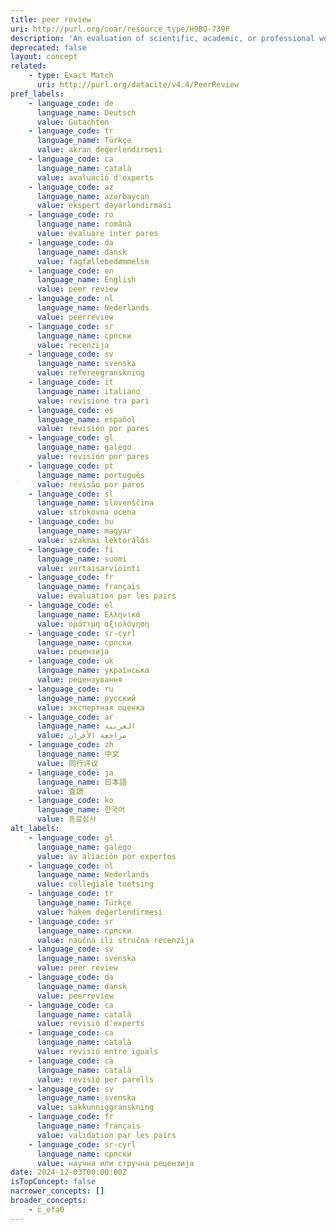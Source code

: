 ```yaml
---
title: peer review
uri: http://purl.org/coar/resource_type/H9BQ-739P
description: 'An evaluation of scientific, academic, or professional work by others working in the same field. [Source: Adopted from https://schema.datacite.org/meta/kernel-4.4/doc/DataCite-MetadataKernel_v4.4.pdf]'
deprecated: false
layout: concept
related:
    - type: Exact Match
      uri: http://purl.org/datacite/v4.4/PeerReview
pref_labels:
    - language_code: de
      language_name: Deutsch
      value: Gutachten
    - language_code: tr
      language_name: Türkçe
      value: akran değerlendirmesi
    - language_code: ca
      language_name: català
      value: avaluació d'experts
    - language_code: az
      language_name: azərbaycan
      value: ekspert dəyərləndirməsi
    - language_code: ro
      language_name: română
      value: evaluare inter pares
    - language_code: da
      language_name: dansk
      value: fagfællebedømmelse
    - language_code: en
      language_name: English
      value: peer review
    - language_code: nl
      language_name: Nederlands
      value: peerreview
    - language_code: sr
      language_name: српски
      value: recenzija
    - language_code: sv
      language_name: svenska
      value: refereegranskning
    - language_code: it
      language_name: italiano
      value: revisione tra pari
    - language_code: es
      language_name: español
      value: revisión por pares
    - language_code: gl
      language_name: galego
      value: revisión por pares
    - language_code: pt
      language_name: português
      value: revisão por pares
    - language_code: sl
      language_name: slovenščina
      value: strokovna ocena
    - language_code: hu
      language_name: magyar
      value: szakmai lektorálás
    - language_code: fi
      language_name: suomi
      value: vertaisarviointi
    - language_code: fr
      language_name: français
      value: évaluation par les pairs
    - language_code: el
      language_name: Ελληνικά
      value: ομότιμη αξιολόγηση
    - language_code: sr-cyrl
      language_name: српски
      value: рецензија
    - language_code: uk
      language_name: українська
      value: рецензування
    - language_code: ru
      language_name: русский
      value: экспертная оценка
    - language_code: ar
      language_name: العربية
      value: مراجعة الأقران
    - language_code: zh
      language_name: 中文
      value: 同行评议
    - language_code: ja
      language_name: 日本語
      value: 査読
    - language_code: ko
      language_name: 한국어
      value: 동료심사
alt_labels:
    - language_code: gl
      language_name: galego
      value: av aliación por expertos
    - language_code: nl
      language_name: Nederlands
      value: collegiale toetsing
    - language_code: tr
      language_name: Türkçe
      value: hakem değerlendirmesi
    - language_code: sr
      language_name: српски
      value: naučna ili stručna recenzija
    - language_code: sv
      language_name: svenska
      value: peer review
    - language_code: da
      language_name: dansk
      value: peerreview
    - language_code: ca
      language_name: català
      value: revisió d'experts
    - language_code: ca
      language_name: català
      value: revisió entre iguals
    - language_code: ca
      language_name: català
      value: revisió per parells
    - language_code: sv
      language_name: svenska
      value: sakkunniggranskning
    - language_code: fr
      language_name: français
      value: validation par les pairs
    - language_code: sr-cyrl
      language_name: српски
      value: научна или стручна рецензија
date: 2024-12-03T00:00:00Z
isTopConcept: false
narrower_concepts: []
broader_concepts:
    - c_efa0
---
```


